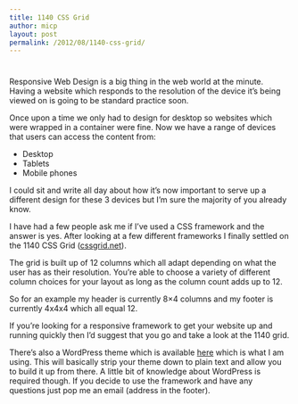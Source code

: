 ```yaml
---
title: 1140 CSS Grid
author: micp
layout: post
permalink: /2012/08/1140-css-grid/
---
```

# 

Responsive Web Design is a big thing in the web world at the minute. Having a website which responds to the resolution of the device it’s being viewed on is going to be standard practice soon.

Once upon a time we only had to design for desktop so websites which were wrapped in a container were fine. Now we have a range of devices that users can access the content from:

*   Desktop
*   Tablets
*   Mobile phones

I could sit and write all day about how it’s now important to serve up a different design for these 3 devices but I’m sure the majority of you already know.

I have had a few people ask me if I’ve used a CSS framework and the answer is yes. After looking at a few different frameworks I finally settled on the 1140 CSS Grid ([cssgrid.net][1]).

 [1]: http://cssgrid.net/ "CSS  Grid"

The grid is built up of 12 columns which all adapt depending on what the user has as their resolution. You’re able to choose a variety of different column choices for your layout as long as the column count adds up to 12.

So for an example my header is currently 8×4 columns and my footer is currently 4x4x4 which all equal 12.

If you’re looking for a responsive framework to get your website up and running quickly then I’d suggest that you go and take a look at the 1140 grid.

There’s also a WordPress theme which is available [here][2] which is what I am using. This will basically strip your theme down to plain text and allow you to build it up from there. A little bit of knowledge about WordPress is required though. If you decide to use the framework and have any questions just pop me an email (address in the footer).

 [2]: http://dotma.cc/8Yqk "1140 WordPress theme"